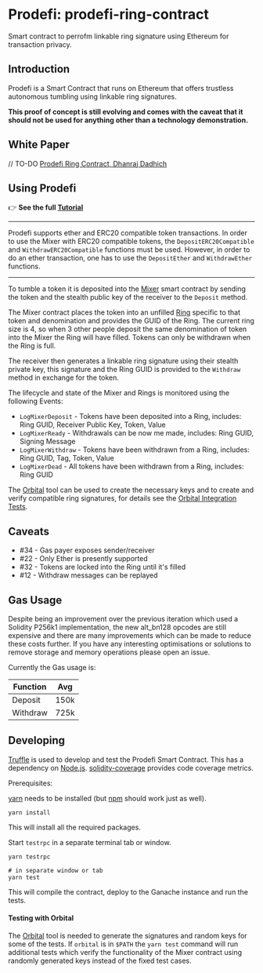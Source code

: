 # Prodefi: prodefi-ring-contract

Smart contract to perrofm linkable ring signature using Ethereum for transaction privacy.

## Introduction

Prodefi is a Smart Contract that runs on Ethereum that offers trustless autonomous tumbling using linkable ring signatures.

**This proof of concept is still evolving and comes with the caveat that it should not be used for anything other than a technology demonstration.**


## White Paper

// TO-DO [Prodefi Ring Contract, Dhanraj Dadhich][1]


## Using Prodefi

:point_right: **See the full [Tutorial](./prodefiTutorial.md)**

-----------------------------------------------------

Prodefi supports ether and ERC20 compatible token transactions.
In order to use the Mixer with ERC20 compatible tokens, the `DepositERC20Compatible` and `WithdrawERC20Compatible` functions must be used.
However, in order to do an ether transaction, one has to use the `DepositEther` and `WithdrawEther` functions.

-----------------------------------------------------

To tumble a token it is deposited into the [Mixer](contracts/Mixer.sol) smart contract by sending the token and the stealth public key of the receiver to the `Deposit` method.

The Mixer contract places the token into an unfilled [Ring](contracts/LinkableRing.sol) specific to that token and denomination and provides the GUID of the Ring. The current ring size is 4, so when 3 other people deposit the same denomination of token into the Mixer the Ring will have filled. Tokens can only be withdrawn when the Ring is full.

The receiver then generates a linkable ring signature using their stealth private key, this signature and the Ring GUID is provided to the `Withdraw` method in exchange for the token.

The lifecycle and state of the Mixer and Rings is monitored using the following Events:

 * `LogMixerDeposit` - Tokens have been deposited into a Ring, includes: Ring GUID, Receiver Public Key, Token, Value
 * `LogMixerReady` - Withdrawals can be now me made, includes: Ring GUID, Signing Message
 * `LogMixerWithdraw` - Tokens have been withdrawn from a Ring, includes: Ring GUID, Tag, Token, Value
 * `LogMixerDead` - All tokens have been withdrawn from a Ring, includes: Ring GUID

The [Orbital](https://github.com/clearmatics/orbital) tool can be used to create the necessary keys and to create and verify compatible ring signatures, for details see the [Orbital Integration Tests](test/orbital.js).


## Caveats

 * #34 - Gas payer exposes sender/receiver
 * #22 - Only Ether is presently supported
 * #32 - Tokens are locked into the Ring until it's filled
 * #12 - Withdraw messages can be replayed


## Gas Usage

Despite being an improvement over the previous iteration which used a Solidity P256k1 implementation, the new alt_bn128 opcodes are still expensive and there are many improvements which can be made to reduce these costs further. If you have any interesting optimisations or solutions to remove storage and memory operations please open an issue.

Currently the Gas usage is:

| Function | Avg     |
| -------- | ------- |
| Deposit  | 150k    |
| Withdraw | 725k    |

## Developing

[Truffle][2] is used to develop and test the Prodefi Smart Contract. This has a dependency on [Node.js][3]. [solidity-coverage][7] provides code coverage metrics.

Prerequisites:

[yarn][4] needs to be installed (but [npm][5] should work just as well).

    yarn install

This will install all the required packages.

Start `testrpc` in a separate terminal tab or window.

    yarn testrpc
    
    # in separate window or tab
    yarn test

This will compile the contract, deploy to the Ganache instance and run the tests. 


#### Testing with Orbital

The [Orbital][6] tool is needed to generate the signatures and random keys for some of the tests. If `orbital` is in `$PATH` the `yarn test` command will run additional tests which verify the functionality of the Mixer contract using randomly generated keys instead of the fixed test cases.

[1]: https://prodefi.io/whitepaper/prodefi-ring-contract.pdf
[2]: http://truffleframework.com/
[3]: https://nodejs.org/
[4]: https://yarnpkg.com/en/docs/install
[5]: https://docs.npmjs.com/getting-started/installing-node
[6]: https://github.com/clearmatics/orbital
[7]: https://www.npmjs.com/package/solidity-coverage
